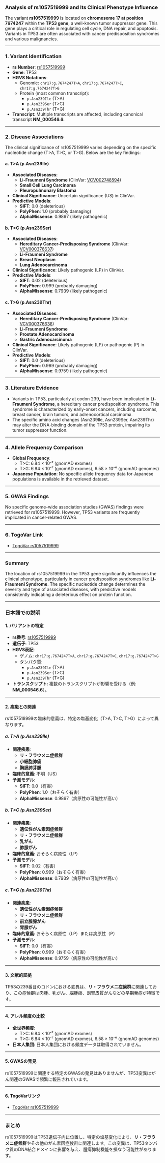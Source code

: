### Analysis of rs1057519999 and Its Clinical Phenotype Influence

The variant **rs1057519999** is located on **chromosome 17 at position 7674247** within the **TP53 gene**, a well-known tumor suppressor gene. This gene plays a critical role in regulating cell cycle, DNA repair, and apoptosis. Variants in TP53 are often associated with cancer predisposition syndromes and various malignancies.

---

### 1. **Variant Identification**
- **rs Number**: [rs1057519999](https://identifiers.org/dbsnp/rs1057519999)
- **Gene**: TP53
- **HGVS Notations**:
  - Genomic: `chr17:g.7674247T>A`, `chr17:g.7674247T>C`, `chr17:g.7674247T>G`
  - Protein (most common transcript): 
    - `p.Asn239Ile` (T>A)
    - `p.Asn239Ser` (T>C)
    - `p.Asn239Thr` (T>G)
- **Transcript**: Multiple transcripts are affected, including canonical transcript **NM_000546.6**.

---

### 2. **Disease Associations**
The clinical significance of rs1057519999 varies depending on the specific nucleotide change (T>A, T>C, or T>G). Below are the key findings:

#### a. **T>A (p.Asn239Ile)**
- **Associated Diseases**:
  - **Li-Fraumeni Syndrome** (ClinVar: [VCV002748594](https://www.ncbi.nlm.nih.gov/clinvar/variation/2748594))
  - **Small Cell Lung Carcinoma**
  - **Pleuropulmonary Blastoma**
- **Clinical Significance**: Uncertain significance (US) in ClinVar.
- **Predictive Models**:
  - **SIFT**: 0.0 (deleterious)
  - **PolyPhen**: 1.0 (probably damaging)
  - **AlphaMissense**: 0.9897 (likely pathogenic)

#### b. **T>C (p.Asn239Ser)**
- **Associated Diseases**:
  - **Hereditary Cancer-Predisposing Syndrome** (ClinVar: [VCV000376637](https://www.ncbi.nlm.nih.gov/clinvar/variation/376637))
  - **Li-Fraumeni Syndrome**
  - **Breast Neoplasm**
  - **Lung Adenocarcinoma**
- **Clinical Significance**: Likely pathogenic (LP) in ClinVar.
- **Predictive Models**:
  - **SIFT**: 0.02 (deleterious)
  - **PolyPhen**: 0.999 (probably damaging)
  - **AlphaMissense**: 0.7939 (likely pathogenic)

#### c. **T>G (p.Asn239Thr)**
- **Associated Diseases**:
  - **Hereditary Cancer-Predisposing Syndrome** (ClinVar: [VCV000376638](https://www.ncbi.nlm.nih.gov/clinvar/variation/376638))
  - **Li-Fraumeni Syndrome**
  - **Prostate Adenocarcinoma**
  - **Gastric Adenocarcinoma**
- **Clinical Significance**: Likely pathogenic (LP) or pathogenic (P) in ClinVar.
- **Predictive Models**:
  - **SIFT**: 0.0 (deleterious)
  - **PolyPhen**: 0.999 (probably damaging)
  - **AlphaMissense**: 0.9759 (likely pathogenic)

---

### 3. **Literature Evidence**
- Variants in TP53, particularly at codon 239, have been implicated in **Li-Fraumeni Syndrome**, a hereditary cancer predisposition syndrome. This syndrome is characterized by early-onset cancers, including sarcomas, breast cancer, brain tumors, and adrenocortical carcinoma.
- The specific amino acid changes (Asn239Ile, Asn239Ser, Asn239Thr) may alter the DNA-binding domain of the TP53 protein, impairing its tumor suppressor function.

---

### 4. **Allele Frequency Comparison**
- **Global Frequency**:
  - T>C: 6.84 × 10⁻⁷ (gnomAD exomes)
  - T>G: 6.84 × 10⁻⁷ (gnomAD exomes), 6.58 × 10⁻⁶ (gnomAD genomes)
- **Japanese Population**: No specific allele frequency data for Japanese populations is available in the retrieved dataset.

---

### 5. **GWAS Findings**
No specific genome-wide association studies (GWAS) findings were retrieved for rs1057519999. However, TP53 variants are frequently implicated in cancer-related GWAS.

---

### 6. **TogoVar Link**
- [TogoVar rs1057519999](https://togovar.org/variant/rs1057519999)

---

### Summary
The location of rs1057519999 in the TP53 gene significantly influences the clinical phenotype, particularly in cancer predisposition syndromes like **Li-Fraumeni Syndrome**. The specific nucleotide change determines the severity and type of associated diseases, with predictive models consistently indicating a deleterious effect on protein function.

---

### 日本語での説明

#### 1. **バリアントの特定**
- **rs番号**: [rs1057519999](https://identifiers.org/dbsnp/rs1057519999)
- **遺伝子**: TP53
- **HGVS表記**:
  - ゲノム: `chr17:g.7674247T>A`, `chr17:g.7674247T>C`, `chr17:g.7674247T>G`
  - タンパク質: 
    - `p.Asn239Ile` (T>A)
    - `p.Asn239Ser` (T>C)
    - `p.Asn239Thr` (T>G)
- **トランスクリプト**: 複数のトランスクリプトが影響を受ける（例: **NM_000546.6**）。

---

#### 2. **疾患との関連**
rs1057519999の臨床的意義は、特定の塩基変化（T>A, T>C, T>G）によって異なります。

##### a. **T>A (p.Asn239Ile)**
- **関連疾患**:
  - **リ・フラウメニ症候群**
  - **小細胞肺癌**
  - **胸膜肺芽腫**
- **臨床的意義**: 不明（US）
- **予測モデル**:
  - **SIFT**: 0.0（有害）
  - **PolyPhen**: 1.0（おそらく有害）
  - **AlphaMissense**: 0.9897（病原性の可能性が高い）

##### b. **T>C (p.Asn239Ser)**
- **関連疾患**:
  - **遺伝性がん素因症候群**
  - **リ・フラウメニ症候群**
  - **乳がん**
  - **肺腺がん**
- **臨床的意義**: おそらく病原性（LP）
- **予測モデル**:
  - **SIFT**: 0.02（有害）
  - **PolyPhen**: 0.999（おそらく有害）
  - **AlphaMissense**: 0.7939（病原性の可能性が高い）

##### c. **T>G (p.Asn239Thr)**
- **関連疾患**:
  - **遺伝性がん素因症候群**
  - **リ・フラウメニ症候群**
  - **前立腺腺がん**
  - **胃腺がん**
- **臨床的意義**: おそらく病原性（LP）または病原性（P）
- **予測モデル**:
  - **SIFT**: 0.0（有害）
  - **PolyPhen**: 0.999（おそらく有害）
  - **AlphaMissense**: 0.9759（病原性の可能性が高い）

---

#### 3. **文献的証拠**
TP53の239番目のコドンにおける変異は、**リ・フラウメニ症候群**に関連しており、この症候群は肉腫、乳がん、脳腫瘍、副腎皮質がんなどの早期発症が特徴です。

---

#### 4. **アレル頻度の比較**
- **全世界頻度**:
  - T>C: 6.84 × 10⁻⁷ (gnomAD exomes)
  - T>G: 6.84 × 10⁻⁷ (gnomAD exomes), 6.58 × 10⁻⁶ (gnomAD genomes)
- **日本人集団**: 日本人集団における頻度データは取得されていません。

---

#### 5. **GWASの発見**
rs1057519999に関連する特定のGWASの発見はありませんが、TP53変異はがん関連のGWASで頻繁に報告されています。

---

#### 6. **TogoVarリンク**
- [TogoVar rs1057519999](https://togovar.org/variant/rs1057519999)

---

### まとめ
rs1057519999はTP53遺伝子内に位置し、特定の塩基変化により、**リ・フラウメニ症候群**やその他のがん素因症候群に関連します。この変異は、TP53タンパク質のDNA結合ドメインに影響を与え、腫瘍抑制機能を損なう可能性があります。